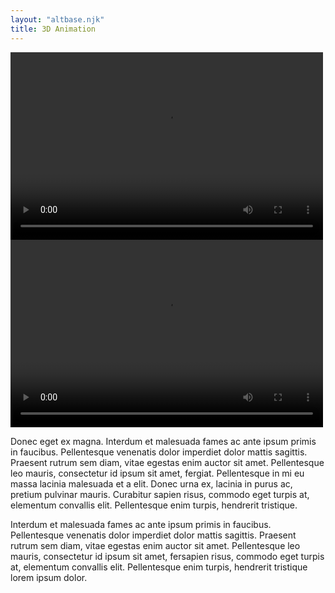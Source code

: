 ```yaml
---
layout: "altbase.njk"
title: 3D Animation
---
```

<video width="500" height="300" controls>
    <source src="/assets/images/videos/Amys_Grandma.mp4" type="video/mp4">
    Your browser does not support the video tag
</video>
<video width="500" height="300" controls>
    <source src="/assets/images/videos/Rocket_Girl_walks.mp4" type="video/mp4">
    Your browser does not support the video tag
</video>

Donec eget ex magna. Interdum et malesuada fames ac ante ipsum primis in faucibus. Pellentesque venenatis dolor imperdiet dolor mattis sagittis. Praesent rutrum sem diam, vitae egestas enim auctor sit amet. Pellentesque leo mauris, consectetur id ipsum sit amet, fergiat. Pellentesque in mi eu massa lacinia malesuada et a elit. Donec urna ex, lacinia in purus ac, pretium pulvinar mauris. Curabitur sapien risus, commodo eget turpis at, elementum convallis elit. Pellentesque enim turpis, hendrerit tristique.

Interdum et malesuada fames ac ante ipsum primis in faucibus. Pellentesque venenatis dolor imperdiet dolor mattis sagittis. Praesent rutrum sem diam, vitae egestas enim auctor sit amet. Pellentesque leo mauris, consectetur id ipsum sit amet, fersapien risus, commodo eget turpis at, elementum convallis elit. Pellentesque enim turpis, hendrerit tristique lorem ipsum dolor.
